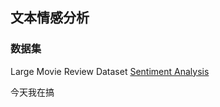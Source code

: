 ## 文本情感分析
### 数据集
Large Movie Review Dataset
[Sentiment Analysis](http://ai.stanford.edu/~amaas/data/sentiment/)



今天我在搞

  
